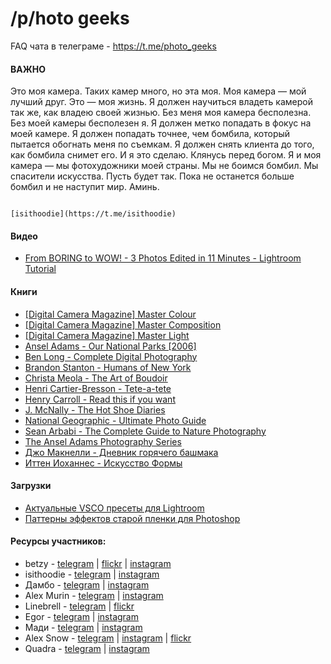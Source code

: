 # /p/hoto geeks


FAQ чата в телеграме - https://t.me/photo_geeks

#### ВАЖНО

Это моя камера. Таких камер много, но эта моя. Моя камера — мой лучший друг. Это — моя жизнь. Я должен научиться владеть камерой так же, как владею своей жизнью. Без меня моя камера бесполезна. Без моей камеры бесполезен я. Я должен метко попадать в фокус на моей камере. Я должен попадать точнее, чем бомбила, который пытается обогнать меня по съемкам. Я должен снять клиента до того, как бомбила снимет его. И я это сделаю. Клянусь перед богом. Я и моя камера — мы фотохудожники моей страны. Мы не боимся бомбил. Мы спасители искусства. Пусть будет так. Пока не останется больше бомбил и не наступит мир. Аминь.

                                                                                                                    [isithoodie](https://t.me/isithoodie)


#### Видео

- [From BORING to WOW! - 3 Photos Edited in 11 Minutes - Lightroom Tutorial
](https://www.youtube.com/watch?v=G_1wi1L0bA0&feature=youtu.be)


#### Книги

- [[Digital Camera Magazine] Master Colour](https://www.dropbox.com/s/nnthx7gqhrkde1w/%5BDigital%20Camera%20Magazine%5D%20Master%20Colour.pdf?dl=0)
- [[Digital Camera Magazine] Master Composition](https://www.dropbox.com/s/tv7hpjvqqptgsxa/%5BDigital%20Camera%20Magazine%5D%20Master%20Composition.pdf?dl=0)
- [[Digital Camera Magazine] Master Light](https://www.dropbox.com/s/ztj166zm9cbi1n5/%5BDigital%20Camera%20Magazine%5D%20Master%20Light.pdf?dl=0)
- [Ansel Adams - Our National Parks [2006]](https://www.dropbox.com/s/crx0p62nx2bqcod/Ansel%20Adams%20-%20Our%20National%20Parks%20%5B2006%5D.pdf?dl=0)
- [Ben Long - Complete Digital Photography](https://www.dropbox.com/s/b2pxkasv7vkm2bc/Ben%20Long%20-%20Complete%20Digital%20Photography.pdf?dl=0)
- [Brandon Stanton - Humans of New York](https://www.dropbox.com/s/309cr8cjq0920ve/Brandon%20Stanton%20-%20Humans%20of%20New%20York.epub?dl=0)
- [Christa Meola - The Art of Boudoir](https://www.dropbox.com/s/gyz5iexbx8vm6zd/Christa%20Meola%20-%20The%20Art%20of%20Boudoir.epub?dl=0)
- [Henri Cartier-Bresson - Tete-a-tete](https://www.dropbox.com/s/l0u3kifih59rid2/Henri%20Cartier-Bresson%20-%20Tete-a-tete.pdf?dl=0)
- [Henry Carroll - Read this if you want](https://www.dropbox.com/s/jszzzuut0cppj54/Henry%20Carroll%20-%20Read%20this%20if%20you%20want.epub?dl=0)
- [J. McNally - The Hot Shoe Diaries ](https://www.dropbox.com/s/khq358ivr38pymj/J.%20McNally%20-%20The%20Hot%20Shoe%20Diaries%20-%202009.pdf?dl=0)
- [National Geographic - Ultimate Photo Guide](https://www.dropbox.com/s/ocwlg3sua17fzsz/National%20Geographic%20-%20Ultimate%20Photo%20Guide.pdf?dl=0)
- [Sean Arbabi - The Complete Guide to Nature Photography](https://www.dropbox.com/s/13sh3icwif0mwjc/Sean%20Arbabi%20-%20The%20Complete%20Guide%20to%20Nature%20Photography.epub?dl=0)
- [The Ansel Adams Photography Series](https://www.dropbox.com/s/ihcnf521ywnt7zu/The%20Ansel%20Adams%20Photography%20Series.pdf?dl=0)
- [Джо Макнелли - Дневник горячего башмака](https://www.dropbox.com/s/zrg587jivuwe5sx/%D0%94%D0%B6%D0%BE%20%D0%9C%D0%B0%D0%BA%D0%BD%D0%B5%D0%BB%D0%BB%D0%B8%20-%20%D0%94%D0%BD%D0%B5%D0%B2%D0%BD%D0%B8%D0%BA%20%D0%B3%D0%BE%D1%80%D1%8F%D1%87%D0%B5%D0%B3%D0%BE%20%D0%B1%D0%B0%D1%88%D0%BC%D0%B0%D0%BA%D0%B0.pdf?dl=0)
- [Иттен Иоханнес - Искусство Формы](https://www.dropbox.com/s/h9hg1947lc4b6il/%D0%98%D1%82%D1%82%D0%B5%D0%BD%20%D0%98%D0%BE%D1%85%D0%B0%D0%BD%D0%BD%D0%B5%D1%81%20-%20%D0%98%D1%81%D0%BA%D1%83%D1%81%D1%81%D1%82%D0%B2%D0%BE%20%D0%A4%D0%BE%D1%80%D0%BC%D1%8B.pdf?dl=0)

#### Загрузки

- [Актуальные VSCO пресеты для Lightroom](https://www.dropbox.com/s/0v7xfaeoh2j96rj/VSCO%20LR%20PRESETS%201-6.7z?dl=0)
- [Паттерны эффектов старой пленки для Photoshop](https://www.dropbox.com/sh/hlz8rmgpf85ygj8/AAA8CxTfLeui1UkL09kdZhKGa?dl=0)

#### Ресурсы участников:

- betzy - [telegram](https://t.me/beeetzy) | [flickr](https://www.flickr.com/photos/zheka-nepsha/) | [instagram](https://www.instagram.com/zheka.nepsha/)
- isithoodie - [telegram](https://t.me/isithoodie) | [instagram](https://www.instagram.com/isithoodie/)
- Дамбо - [telegram](https://t.me/HeCJIoH) | [instagram](https://www.instagram.com/fotomamont/)
- Alex Murin - [telegram](https://t.me/alexmurin) | [instagram](instagramm.com/alexmurin33)
- Linebrell - [telegram](https://t.me/Linebrell) | [flickr](https://www.flickr.com/photos/linebrell/)
- Egor - [telegram](https://t.me/shik4r1) | [instagram](https://www.instagram.com/shik3/)
- Мади - [telegram](https://t.me/m4cli) | [instagram](https://instagram.com/m4cli/)
- Alex Snow - [telegram](https://t.me/snow_man_snow) | [instagram](https://www.instagram.com/nifontov_padawan/) | [flickr](https://www.flickr.com/photos/alnif/) 
- Quadra - [telegram](https://t.me/QuadraFreshness) | [instagram](https://instagram.com/pablitohyung)
